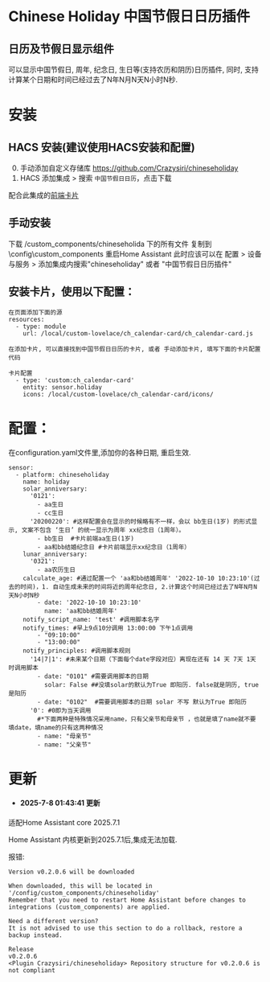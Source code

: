 # Chinese Holiday 中国节假日日历插件
## 日历及节假日显示组件
可以显示中国节假日, 周年, 纪念日, 生日等(支持农历和阴历)日历插件, 同时, 支持计算某个日期和时间已经过去了N年N月N天N小时N秒.


# 安装
## HACS 安装(建议使用HACS安装和配置)
0. 手动添加自定义存储库 https://github.com/Crazysiri/chineseholiday 
1. HACS 添加集成 > 搜索 ```中国节假日日历```，点击下载

配合此集成的[前端卡片](https://github.com/Crazysiri/chineseholiday_card)

## 手动安装
下载 /custom_components/chineseholida 下的所有文件
复制到 \config\custom_components 
重启Home Assistant
此时应该可以在 配置 > 设备与服务 > 添加集成内搜索"chineseholiday" 或者 "中国节假日日历插件"

## 安装卡片，使用以下配置：

```
在页面添加下面的源
resources:
  - type: module
    url: /local/custom-lovelace/ch_calendar-card/ch_calendar-card.js

在添加卡片, 可以直接找到中国节假日日历的卡片, 或者 手动添加卡片, 填写下面的卡片配置代码

卡片配置
  - type: 'custom:ch_calendar-card'
    entity: sensor.holiday                                        
    icons: /local/custom-lovelace/ch_calendar-card/icons/

```

# 配置：
在configuration.yaml文件里,添加你的各种日期, 重启生效.

```
sensor:
  - platform: chineseholiday
    name: holiday
    solar_anniversary:
      '0121':
        - aa生日
        - cc生日
      '20200220': #这样配置会在显示的时候略有不一样，会以 bb生日(1岁) 的形式显示, 文案不包含 ‘生日’ 的统一显示为周年 xx纪念日（1周年）。
        - bb生日  #卡片前端aa生日(1岁)
        - aa和bb结婚纪念日 #卡片前端显示xx纪念日（1周年）
    lunar_anniversary:
      '0321':
        - aa农历生日
    calculate_age: #通过配置一个 'aa和bb结婚周年' '2022-10-10 10:23:10'(过去的时间)，1. 自动生成未来的时间将近的周年纪念日, 2.计算这个时间已经过去了N年N月N天N小时N秒
        - date: '2022-10-10 10:23:10'
          name: 'aa和bb结婚周年'
    notify_script_name: 'test' #调用脚本名字
    notify_times: #早上9点10分调用 13:00:00 下午1点调用
        - "09:10:00" 
        - "13:00:00"
    notify_principles: #调用脚本规则
      '14|7|1': #未来某个日期（下面每个date字段对应）离现在还有 14 天 7天 1天时调用脚本
        - date: "0101" #需要调用脚本的日期
          solar: False ##没填solar的默认为True 即阳历. false就是阴历, true是阳历 
        - date: "0102"  #需要调用脚本的日期 solar 不写 默认为True 即阳历
      '0': #0即为当天调用
        #*下面两种是特殊情况采用name，只有父亲节和母亲节 ，也就是填了name就不要填date，填name的只有这两种情况
        - name: "母亲节"
        - name: "父亲节"

```


# 更新


+ #### 2025-7-8 01:43:41 更新

适配Home Assistant core 2025.7.1

Home Assistant 内核更新到2025.7.1后,集成无法加载.

报错:
```
Version v0.2.0.6 will be downloaded

When downloaded, this will be located in '/config/custom_components/chineseholiday'
Remember that you need to restart Home Assistant before changes to integrations (custom_components) are applied.

Need a different version?
It is not advised to use this section to do a rollback, restore a backup instead.

Release
v0.2.0.6
<Plugin Crazysiri/chineseholiday> Repository structure for v0.2.0.6 is not compliant

```
